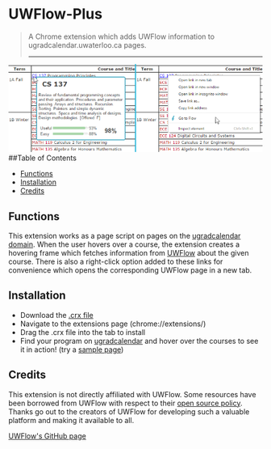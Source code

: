 # UWFlow-Plus
>A Chrome extension which adds UWFlow information to ugradcalendar.uwaterloo.ca pages.<hr>

![Screenshot of hover and right click functionality](/res/uwflowusage.png)
##Table of Contents
* [Functions](#functions)
* [Installation](#installation)
* [Credits](#credits)


## <a name="functions"></a>Functions
This extension works as a page script on pages on the [ugradcalendar domain](http://ugradcalendar.uwaterloo.ca). When the user hovers over a course, the extension creates a hovering frame which fetches information from [UWFlow](https://uwflow.com) about the given course. There is also a right-click option added to these links for convenience which opens the corresponding UWFlow page in a new tab.
## <a name="installation"></a>Installation
* Download the [.crx file](https://github.com/MattDs17/UWFlow-Plus/raw/master/UWFlow-Plus.crx)
* Navigate to the  extensions page (chrome://extensions/)
* Drag the .crx file into the tab to install
* Find your program on [ugradcalendar](ugradcalendar.uwaterloo.ca/) and hover over the courses to see it in action! (try a [sample page](http://ugradcalendar.uwaterloo.ca/page/ENG-Software-Engineering))

## <a name="credits"></a>Credits
This extension is not directly affiliated with UWFlow. Some resources have been borrowed from UWFlow with respect to their [open source policy](http://blog.uwflow.com/post/78088794292/flow-is-now-open-sourced). Thanks go out to the creators of UWFlow for developing such a valuable platform and making it available to all.

[UWFlow's GitHub page](https://github.com/UWFlow)


